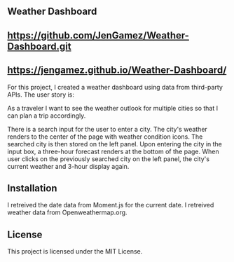 ## Weather Dashboard

## https://github.com/JenGamez/Weather-Dashboard.git

## https://jengamez.github.io/Weather-Dashboard/


For this project, I created a weather dashboard using data from third-party APIs.  The user story is:

As a traveler
I want to see the weather outlook for multiple cities
so that I can plan a trip accordingly.

There is a search input for the user to enter a city. The city's weather renders to the center of the page with weather condition icons. The searched city is then stored on the left panel. Upon entering the city in the input box, a three-hour forecast renders at the bottom of the page. When user clicks on the previously searched city on the left panel, the city's current weather and 3-hour display again.

## Installation

I retreived the date data from Moment.js for the current date. I retreived weather data from Openweathermap.org. 

## License

This project is licensed under the MIT License.
